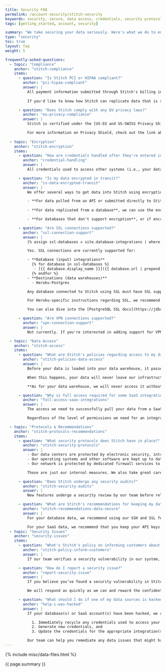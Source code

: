 ```yaml
---
title: Security FAQ
permalink: /account-security/stitch-security
keywords: security, secure, data access, credentials, security protocol, breach, encryption, encrypted, store data, retain data, vpn, ssl
tags: [getting_started, account, security]

summary: "We take securing your data seriously. Here's what we do to ensure that your private data stays private and our recommended best practices for protecting your data."
type: "security"
toc: true
layout: faq
weight: 5

frequently-asked-questions:
  - topic: "Compliance"
    anchor: "stitch-compliance"
    items:
      - question: "Is Stitch PCI or HIPAA compliant?"
        anchor: "pci-hipaa-compliant"
        answer: |
          All payment information submitted through Stitch's billing interface to pay for your subscription is handled in a PCI-compliant manner.
          
          If you'd like to know how Stitch can replicate data that is subject to compliance requirements like HIPAA or PCI, reach out to our [support team](mailto: {{ site.support }}) and tell us more about your needs.

      - question: "Does Stitch comply with any EU privacy laws?"
        anchor: "eu-privacy-compliance"
        answer: |
          Stitch is certified under the [US-EU and US-SWISS Privacy Shield Programs](https://www.privacyshield.gov/participant?id=a2zt0000000GnxUAAS&status=Active){:target="new"}, meaning any EU or Swiss data transfer will be handled in accordance with the principles laid out in the Privacy Shield Framework.

          For more information on Privacy Shield, check out the link above or [this FAQ on the program](https://www.privacyshield.gov/Program-Overview){:target="new"}.
  
  - topic: "Encryption"
    anchor: "stitch-encryption"
    items:
      - question: "How are credentials handled after they're entered into Stitch?"
        anchor: "credential-handling"
        answer: |
          All credentials used to access other systems (i.e., your database or a SaaS integration) are encrypted before we store them.

      - question: "Is my data encrypted in transit?"
        anchor: "is-data-encrypted-transit"
        answer: |
          We offer several ways to get data into Stitch using encryption:

          - **For data pulled from an API or submitted directly to Stitch's Import API,** we'll use SSL-based encryption.
          
          - **For data replicated from a database**, we can use the encryption functionality built into the database. 

          - **For databases that don't support encryption**, or if encryption isn't activated, we can transport the data through an SSH tunnel. After we receive your data, it won't leave our network without being encrypted.

      - question: "Are SSL connections supported?"
        anchor: "ssl-connection-support"
        answer: |
          {% assign ssl-databases = site.database-integrations | where: "ssl",true | sort:"display_name" %}

          Yes. SSL connections are currently supported for:

          - **Database (input) integrations**
            {% for database in ssl-databases %}
             - [{{ database.display_name }}]({{ database.url | prepend: site.baseurl }})
            {% endfor %}
          - **Destinations (data warehouses)**
            - Heroku-Postgres

          Any database connected to Stitch using SSL must have SSL support turned on. To use SSL, just click the **Connect using SSL checkbox** underneath the **Encryption Type** menu in any of the credential pages of the databases listed above.

          For Heroku-specific instructions regarding SSL, we recommend [checking out their documentation](https://devcenter.heroku.com/articles/connecting-to-relational-databases-on-heroku-with-java#connecting-to-a-database-remotely"){:target="new"}.

          You can also dive into the [PostgreSQL SSL docs](https://jdbc.postgresql.org/documentation/head/ssl.html){:target="new"} to learn more.

      - question: "Are VPN connections supported?"
        anchor: "vpn-connection-support"
        answer: |
          Not currently. If you're interested in adding support for VPN connections, [contact our support team](mailto: {{ site.support }}) with your use case. We're always interested in exploring the possibility of the features our customers want, so don't hesitate.

  - topic: "Data Access"
    anchor: "stitch-access"
    items:
      - question: "What are Stitch's policies regarding access to my data?"
        anchor: "stitch-policies-data-access"
        answer: |
          Before your data is loaded into your data warehouse, it passes through Stitch's secure infrastructure. This is a closed network protected by multi-factor authentication and accessible only to qualified members of our engineering team. On rare occasions, our engineers may need to read or move the data while it is in our infrastructure to debug or resolve an operational issue.

          When this happens, your data will never leave our infrastructure. All members of our team - not just our engineers - have signed non-disclosure agreements. We're committed to ensuring your data remains private.

          **As for your data warehouse, we will never access it without your explicit permission.** We’ll ask every time it’s required to troubleshoot an issue and we’ll be sure to notify you when we’re doing it. No one likes surprises, least of all when it comes to their private data.

      - question: "Why is full access required for some SaaS integrations?"
        anchor: "full-access-saas-integrations"
        answer: |
          The access we need to successfully pull your data from a SaaS integration depends entirely on the vendor's API and permission structure. In some cases, we only need read-only access to pull all the data required - in others, we need what amounts to full access.

          Regardless of the level of permissions we need for an integration, we will only ever read your data.

  - topic: "Protocols & Recommendations"
    anchor: "stitch-protocols-recommendations"
    items:
      - question: "What security protocols does Stitch have in place?"
        anchor: "stitch-security-protocols"
        answer: |
          - Our data centers are protected by electronic security, intrusion detection systems, and a 24/7/365 human staff. 
          - Our operating systems and other software are kept up to date with the latest security patches. 
          - Our network is protected by dedicated firewall services to prevent unauthorized access, and our systems regularly undergo automated vulnerability scans.

          Those are just our internal measures. We also take great care to ensure your data is secure as it makes its way through Stitch and into your data warehouse.

      - question: "Does Stitch undergo any security audits?"
        anchor: "stitch-security-audits"
        answer: |
          New features undergo a security review by our team before release. In additiona, security professionals conduct regular audits and penetration tests on our existing systems.

      - question: "What are Stitch's recommendations for keeping my data secure?"
        anchor: "stitch-recommendations-data-secure"
        answer: |
          For your database data, we recommend using our SSH and SSL features to ensure your data stays secure and encrypted in transit. Additionally, we encourage you to require strong passwords for database users.

          For your SaaS data, we recommend that you keep your API keys private and don’t share your login credentials - for Stitch or any other service - with anyone.
  - topic: "Security Issues"
    anchor: "security-issues"
    items:
      - question: "What's Stitch's policy on informing customers about security breaches?"
        anchor: "stitch-policy-inform-customers"
        answer: |
          If our team verifies a security vulnerability in our system, our first priority is to prevent its exploitation. After it’s contained, we do a thorough analysis to determine the scope of impact and notify affected users within 24 hours.

      - question: "How do I report a security issue?"
        anchor: "report-security-issue"
        answer: |
          If you believe you’ve found a security vulnerability in Stitch, we encourage you to let us know right away by emailing [security@stitchdata.com](mailto: security@stitchdata.com). We request that you do not publicly disclose the issue until we have a chance to address it. We won’t pursue legal action as long as you make a good-faith effort to avoid privacy violations and destructive exploitation of the vulnerability.

          We will respond as quickly as we can and reward the confidential and non-destructive disclosure of any design or implementation issue that could be used to compromise the confidentiality or integrity of our users' data (such as bypassing our login process, injecting code into another user's session, or acting on another user's behalf) with some swag. Other issues may be rewarded at our discretion.

      - question: "What should I do if one of my data sources is hacked?"
        anchor: "help-i-was-hacked"
        answer: |
          If your database(s) or SaaS account(s) have been hacked, we recommend that you:

            1. Immediately recycle any credentials used to access your system or service,
            2. Generate new credentials, and
            3. Update the credentials for the appropriate integration(s) in Stitch.

          Our team can help you remediate any data issues that might have occurred as a result of the breach.
---
```

{% include misc/data-files.html %}

{{ page.summary }}

